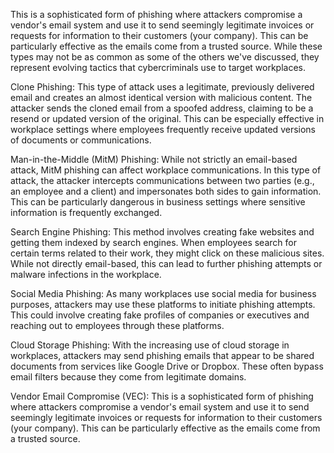 This is a sophisticated form of phishing where attackers compromise a vendor's email system and use it to send seemingly legitimate invoices or requests for information to their customers (your company). This can be particularly effective as the emails come from a trusted source.
While these types may not be as common as some of the others we've discussed, they represent evolving tactics that cybercriminals use to target workplaces. 

Clone Phishing:
This type of attack uses a legitimate, previously delivered email and creates an almost identical version with malicious content. The attacker sends the cloned email from a spoofed address, claiming to be a resend or updated version of the original. This can be especially effective in workplace settings where employees frequently receive updated versions of documents or communications. <br>

Man-in-the-Middle (MitM) Phishing:
While not strictly an email-based attack, MitM phishing can affect workplace communications. In this type of attack, the attacker intercepts communications between two parties (e.g., an employee and a client) and impersonates both sides to gain information. This can be particularly dangerous in business settings where sensitive information is frequently exchanged.<br>

Search Engine Phishing:
This method involves creating fake websites and getting them indexed by search engines. When employees search for certain terms related to their work, they might click on these malicious sites. While not directly email-based, this can lead to further phishing attempts or malware infections in the workplace.<br>

Social Media Phishing:
As many workplaces use social media for business purposes, attackers may use these platforms to initiate phishing attempts. This could involve creating fake profiles of companies or executives and reaching out to employees through these platforms.<br>

Cloud Storage Phishing:
With the increasing use of cloud storage in workplaces, attackers may send phishing emails that appear to be shared documents from services like Google Drive or Dropbox. These often bypass email filters because they come from legitimate domains. <br>

Vendor Email Compromise (VEC):
This is a sophisticated form of phishing where attackers compromise a vendor's email system and use it to send seemingly legitimate invoices or requests for information to their customers (your company). This can be particularly effective as the emails come from a trusted source.
